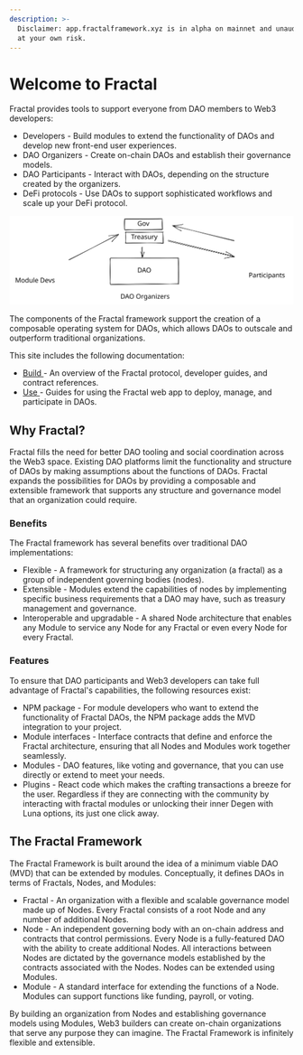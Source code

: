 ```yaml
---
description: >-
  Disclaimer: app.fractalframework.xyz is in alpha on mainnet and unaudited. Use
  at your own risk.
---
```


# Welcome to Fractal

&#x20;Fractal provides tools to support everyone from DAO members to Web3 developers:

* Developers - Build modules to extend the functionality of DAOs and develop new front-end user experiences.
* DAO Organizers - Create on-chain DAOs and establish their governance models.
* DAO Participants - Interact with DAOs, depending on the structure created by the organizers.
* DeFi protocols - Use DAOs to support sophisticated workflows and scale up your DeFi protocol.

<img src=".gitbook/assets/file.drawing.svg" alt="Ecosystem" class="gitbook-drawing">

The components of the Fractal framework support the creation of a composable operating system for DAOs, which allows DAOs to outscale and outperform traditional organizations.

This site includes the following documentation:

* [Build ](the-core-framework/developer-overview.md)- An overview of the Fractal protocol, developer guides, and contract references.
* [Use ](broken-reference/)- Guides for using the Fractal web app to deploy, manage, and participate in DAOs.

## Why Fractal?

Fractal fills the need for better DAO tooling and social coordination across the Web3 space. Existing DAO platforms limit the functionality and structure of DAOs by making assumptions about the functions of DAOs. Fractal expands the possibilities for DAOs by providing a composable and extensible framework that supports any structure and governance model that an organization could require.

### Benefits

The Fractal framework has several benefits over traditional DAO implementations:

* Flexible - A framework for structuring any organization (a fractal) as a group of independent governing bodies (nodes).
* Extensible - Modules extend the capabilities of nodes by implementing specific business requirements that a DAO may have, such as treasury management and governance.
* Interoperable and upgradable - A shared Node architecture that enables any Module to service any Node for any Fractal or even every Node for every Fractal.

### Features

To ensure that DAO participants and Web3 developers can take full advantage of Fractal's capabilities, the following resources exist:

* NPM package - For module developers who want to extend the functionality of Fractal DAOs, the NPM package adds the MVD integration to your project.
* Module interfaces - Interface contracts that define and enforce the Fractal architecture, ensuring that all Nodes and Modules work together seamlessly.
* Modules - DAO features, like voting and governance, that you can use directly or extend to meet your needs.
* Plugins - React code which makes the crafting transactions a breeze for the user. Regardless if they are connecting with the community by interacting with fractal modules or unlocking their inner Degen with Luna options, its just one click away.

## The Fractal Framework

The Fractal Framework is built around the idea of a minimum viable DAO (MVD) that can be extended by modules. Conceptually, it defines DAOs in terms of Fractals, Nodes, and Modules:

* Fractal - An organization with a flexible and scalable governance model made up of Nodes. Every Fractal consists of a root Node and any number of additional Nodes.
* Node - An independent governing body with an on-chain address and contracts that control permissions. Every Node is a fully-featured DAO with the ability to create additional Nodes. All interactions between Nodes are dictated by the governance models established by the contracts associated with the Nodes. Nodes can be extended using Modules.
* Module - A standard interface for extending the functions of a Node. Modules can support functions like funding, payroll, or voting.

By building an organization from Nodes and establishing governance models using Modules, Web3 builders can create on-chain organizations that serve any purpose they can imagine. The Fractal Framework is infinitely flexible and extensible.

